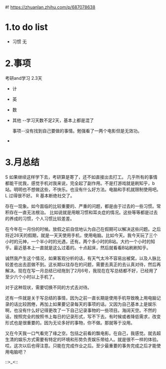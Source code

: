 #! https://zhuanlan.zhihu.com/p/687078638
# 1.to do list
* 习惯
  无
# 2.事项
  考研and学习  2.3天
* 计   
* 英 
* 数 
* 其他  --学习天数不足2天，基本上都是混了

  事项--没有找到自己要做的事情。勉强看了一两个电影但是无效功。
* 
# 3.月总结

S  如果继续这样学下去，考研算是寄了，还不如直接出去打工。
几乎所有的事情都能干扰我，感觉手机对我来说，完全起了副作用。不是打游戏就是刷知乎，b站。明明也不想做这些，不快乐。也没有什么好方法。电脑和手机就限制使用吧。
L  过得很不好。
R  基本断绝社交了。

存在一现象。如今面临的比较重要的、严重的问题，都是由于过去的一些习惯。常积存在一直无法根治。
比如说就是用眼习惯和耳炎症的情况。这些等等都是过去的养成的习惯，个人习惯比较差差。

在今年在一月份的时候。放假之前自信地认为自己在假期可以解决这些问题。之后将近26天的假期，就是一天天使用手机，使用电脑。比如今天。我今天玩了三个小时的元神，一个半小时的光遇，还有。两个多小时的B站。大约一个小时的知乎。最近基本上一直就是这么过着的。十点起床，然后就看看B站刷刷知乎。

诚然我产生这个情况，如果客观分析的话，有天气太冷不容易出被窝，以及人脉比较差也出去逛做不到。这长期以往存在的问题，需要去真正的去认真对待，然后再解决。现在在写一月总结已经拖到了2月6号，我现在在写总结都不好，已经用了至少六个小时以上手机了。

对于这种现状，需要切换不同的方式去对待。

还有一件就是关于写总结的事情，因为之前一直长期是使用手机导致晚上用电脑记录的话比较困倦，再加上如果要记录每天的事项的话。又因为自己基本上是娱乐啊，也没有什么好记得更改了一下自己记录事物的一些项目。海阔天空。不然的话，按照完全的按照书上每日的记录形式，写不下去。有时候或者降低需求，改变形式也是很重要的。因为无论多好的事物，你不做。那就等于没用。

又在今天我一口气看完了缘之空。包括之前看的飘电影。在自己，我感觉。就去超生清的娱乐方式需要有特定的环境和形势负责娱乐带给人。就是很不一样的体验。哎。这次以后也得注意。只能在完成作业之后。至少最重要的事务完成之后才能使用电脑吧？

::>_<::
